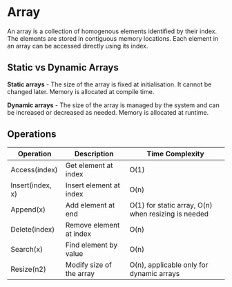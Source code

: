 # Array

An array is a collection of homogenous elements identified by their index. The elements are stored in contiguous memory locations. Each element in an array can be accessed directly using its index.

## Static vs Dynamic Arrays

**Static arrays** - The size of the array is fixed at initialisation. It cannot be changed later. Memory is allocated at compile time.

**Dynamic arrays** - The size of the array is managed by the system and can be increased or decreased as needed. Memory is allocated at runtime.

## Operations

| Operation | Description | Time Complexity |
| -- | -- | -- |
| Access(index) | Get element at index | O(1) |
| Insert(index, x) | Insert element at index | O(n) |
| Append(x) | Add element at end | O(1) for static array, O(n) when resizing is needed |
| Delete(index) | Remove element at index | O(n) |
| Search(x) | Find element by value | O(n) |
| Resize(n2) | Modify size of the array | O(n), applicable only for dynamic arrays|
